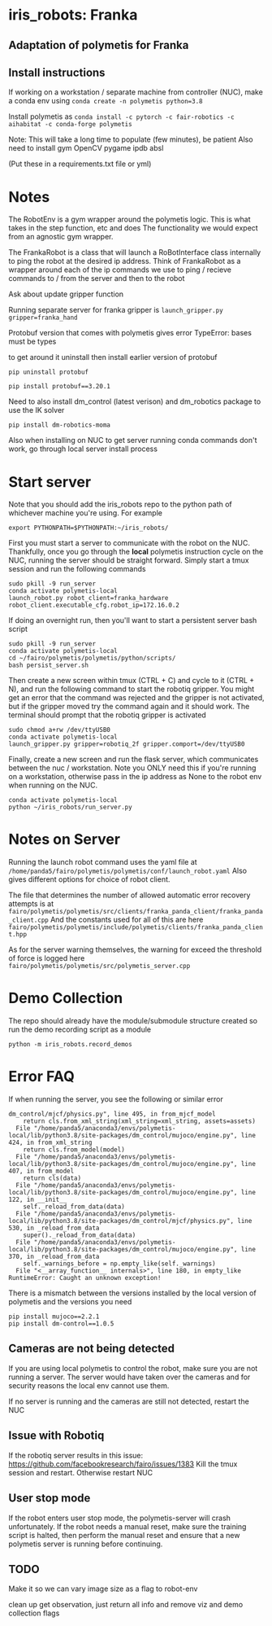 # iris_robots: Franka
## Adaptation of polymetis for Franka 


## Install instructions
If working on a workstation / separate machine from controller (NUC), make a conda env using `conda create -n polymetis python=3.8`

Install polymetis as `conda install -c pytorch -c fair-robotics -c aihabitat -c conda-forge polymetis`

Note: This will take a long time to populate (few minutes), be patient
Also need to install
gym
OpenCV
pygame
ipdb
absl

(Put these in a requirements.txt file or yml)

# Notes
The RobotEnv is a gym wrapper around the polymetis logic.
This is what takes in the step function, etc and does
The functionality we would expect from an agnostic
gym wrapper.

The FrankaRobot is a class that will launch a RoBotInterface
class internally to ping the robot at the desired ip address.
Think of FrankaRobot as a wrapper around each of the
ip commands we use to ping / recieve commands to / from the 
server and then to the robot

Ask about update gripper function

Running separate server for franka gripper is
`` launch_gripper.py gripper=franka_hand ``

Protobuf version that comes with polymetis gives error
TypeError: bases must be types

to get around it uninstall then install earlier version of protobuf

`` pip uninstall protobuf ``

`` pip install protobuf==3.20.1 `` 

Need to also install dm_control (latest verison) and dm_robotics package to
use the IK solver

``pip install dm-robotics-moma``

Also when installing on NUC to get server running conda commands don't work,
go through local server install process

# Start server
Note that you should add the iris_robots repo to the python
path of whichever machine you're using. For example

```
export PYTHONPATH=$PYTHONPATH:~/iris_robots/
```

First you must start a server to communicate with the robot
on the NUC. Thankfully, once you go through the **local** polymetis
instruction cycle on the NUC, running the server should be straight forward.
Simply start a tmux session and run the following commands

```
sudo pkill -9 run_server
conda activate polymetis-local
launch_robot.py robot_client=franka_hardware robot_client.executable_cfg.robot_ip=172.16.0.2
```

If doing an overnight run, then you'll want to start
a persistent server bash script
```
sudo pkill -9 run_server
conda activate polymetis-local
cd ~/fairo/polymetis/polymetis/python/scripts/
bash persist_server.sh
```

Then create a new screen within tmux (CTRL + C) and cycle to it (CTRL + N),
and run the following command to start the robotiq gripper. You might get an error
that the command was rejected and the gripper is not activated, but if the gripper moved
try the command again and it should work. The terminal should prompt that the 
robotiq gripper is activated
```
sudo chmod a+rw /dev/ttyUSB0
conda activate polymetis-local
launch_gripper.py gripper=robotiq_2f gripper.comport=/dev/ttyUSB0
```

Finally, create a new screen and run the flask server, which communicates between
the nuc / workstation. Note you ONLY need this if you're running on a workstation,
otherwise pass in the ip address as None to the robot env when running on the NUC.
```
conda activate polymetis-local
python ~/iris_robots/run_server.py
```

# Notes on Server
Running the launch robot command uses the yaml file at
`/home/panda5/fairo/polymetis/polymetis/conf/launch_robot.yaml`
Also gives different options for choice of robot client.

The file that determines the number of allowed automatic error recovery
attempts is at
` fairo/polymetis/polymetis/src/clients/franka_panda_client/franka_panda_client.cpp `
And the constants used for all of this are here
 `fairo/polymetis/polymetis/include/polymetis/clients/franka_panda_client.hpp` 

 As for the server warning themselves, the warning for exceed the threshold of 
 force is logged here
`fairo/polymetis/polymetis/src/polymetis_server.cpp`
# Demo Collection
The repo should already have the module/submodule structure created
so run the demo recording script as a module
```
python -m iris_robots.record_demos
```
# Error FAQ
If when running the server, you see the following or similar error
```
dm_control/mjcf/physics.py", line 495, in from_mjcf_model
    return cls.from_xml_string(xml_string=xml_string, assets=assets)
  File "/home/panda5/anaconda3/envs/polymetis-local/lib/python3.8/site-packages/dm_control/mujoco/engine.py", line 424, in from_xml_string
    return cls.from_model(model)
  File "/home/panda5/anaconda3/envs/polymetis-local/lib/python3.8/site-packages/dm_control/mujoco/engine.py", line 407, in from_model
    return cls(data)
  File "/home/panda5/anaconda3/envs/polymetis-local/lib/python3.8/site-packages/dm_control/mujoco/engine.py", line 122, in __init__
    self._reload_from_data(data)
  File "/home/panda5/anaconda3/envs/polymetis-local/lib/python3.8/site-packages/dm_control/mjcf/physics.py", line 530, in _reload_from_data
    super()._reload_from_data(data)
  File "/home/panda5/anaconda3/envs/polymetis-local/lib/python3.8/site-packages/dm_control/mujoco/engine.py", line 370, in _reload_from_data
    self._warnings_before = np.empty_like(self._warnings)
  File "<__array_function__ internals>", line 180, in empty_like
RuntimeError: Caught an unknown exception! 
```

There is a mismatch between the versions installed by the local version of polymetis
and the versions you need
```
pip install mujoco==2.2.1
pip install dm-control==1.0.5
```
## Cameras are not being detected
If you are using local polymetis to control the robot, make sure you are not running a server.
The server would have taken over the cameras and for security reasons the local env cannot use them.

If no server is running and the cameras are still not detected, restart the NUC

## Issue with Robotiq
If the robotiq server results in this issue: https://github.com/facebookresearch/fairo/issues/1383
Kill the tmux session and restart. Otherwise restart NUC

## User stop mode
If the robot enters user stop mode, the polymetis-server will crash unfortunately. If the robot
needs a manual reset, make sure the training script is halted, then perform the manual reset
and ensure that a new polymetis server is running before continuing.

## TODO

Make it so we can vary image size as a flag to robot-env

clean up get observation, just return all info and remove
viz and demo collection flags
